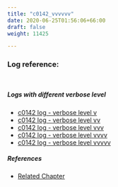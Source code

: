 ```yaml
---
title: "c0142_vvvvvv"
date: 2020-06-25T01:56:06+66:00
draft: false
weight: 11425

---
```


### Log reference: <no value>

```
    
```

##### Logs with different verbose level
* [c0142 log - verbose level v](../../logs/c0142_v)
* [c0142 log - verbose level vv](../../logs/c0142_vv)
* [c0142 log - verbose level vvv](../../logs/c0142_vvv)
* [c0142 log - verbose level vvvv](../../logs/c0142_vvvv)
* [c0142 log - verbose level vvvvv](../../logs/c0142_vvvvv)

##### References
* [Related Chapter](../../cmd-func/c0142)

